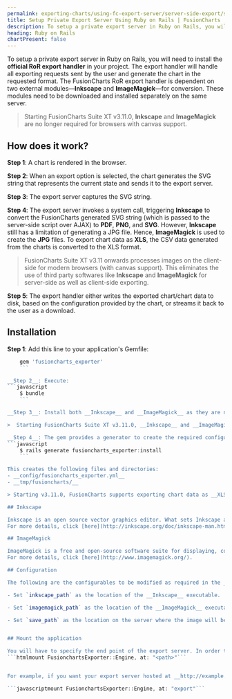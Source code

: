 ```yaml
---
permalink: exporting-charts/using-fc-export-server/server-side-export/setup-private-export-server-ruby-on-rails.html
title: Setup Private Export Server Using Ruby on Rails | FusionCharts
description: To setup a private export server in Ruby on Rails, you will need to install the official RoR export handler in your project.
heading: Ruby on Rails
chartPresent: false
---
```


To setup a private export server in Ruby on Rails, you will need to install the __official RoR export handler__ in your project. The export handler will handle all exporting requests sent by the user and generate the chart in the requested format. The FusionCharts RoR export handler is dependent on two external modules—__Inkscape__ and __ImageMagick__—for conversion. These modules need to be downloaded and installed separately on the same server.

> Starting FusionCharts Suite XT v3.11.0, __Inkscape__ and __ImageMagick__ are no longer required for browsers with canvas support.

## How does it work?

__Step 1__: A chart is rendered in the browser.

__Step 2__: When an export option is selected, the chart generates the SVG string that represents the current state and sends it to the export server.

__Step 3__: The export server captures the SVG string.

__Step 4__: The export server invokes a system call, triggering __Inkscape__ to convert the FusionCharts generated SVG string (which is passed to the server-side script over AJAX) to __PDF__, __PNG__, and __SVG__. However, __Inkscape__ still has a limitation of generating a JPG file. Hence, __ImageMagick__ is used to create the __JPG__ files. To export chart data as __XLS__, the CSV data generated from the charts is converted to the XLS format.

>  FusionCharts Suite XT v3.11 onwards processes images on the client-side for modern browsers (with canvas support). This eliminates the use of third party softwares like __Inkscape__ and __ImageMagick__ for server-side as well as client-side exporting.

__Step 5__: The export handler either writes the exported chart/chart data to disk, based on the configuration provided by  the chart, or streams it back to the user as a download.

## Installation

__Step 1__: Add this line to your application's Gemfile: <br/>

```javascript
    gem 'fusioncharts_exporter'
    ```

__Step 2__: Execute:
```javascript
    $ bundle
    ```

__Step 3__: Install both __Inkscape__ and __ImageMagick__ as they are necessary dependencies for the RoR export handler to work.

>  Starting FusionCharts Suite XT v3.11.0, __Inkscape__ and __ImageMagick__ are no longer required for browsers with canvas support. In that case, this step can be skipped.

__Step 4__: The gem provides a generator to create the required configuration files and directories. Run the following command: <br/>
```javascript
    $ rails generate fusioncharts_exporter:install
    ```

This creates the following files and directories:
- __config/fusioncharts_exporter.yml__
- __tmp/fusioncharts/__

> Starting v3.11.0, FusionCharts supports exporting chart data as __XLS__. To export chart data in the XLS format, using server-side exporting, it is mandatory that the exporting server has the latest code, which is available in the FusionCharts package. Alternatively the FusionCharts export link, __export.api3.fusioncharts.com__, can also be used.

## Inkscape

Inkscape is an open source vector graphics editor. What sets Inkscape apart is its use of Scalable Vector Graphics (SVG), an open XML-based W3C standard, as the native format. Inkscape has a powerful command line interface and can be used in scripts for a variety of tasks, such as exporting and format conversions. 
For more details, click [here](http://inkscape.org/doc/inkscape-man.html).

## ImageMagick

ImageMagick is a free and open-source software suite for displaying, converting, and editing raster image and vector image files. The software mainly consists of a number of command-line interface utilities for manipulating images.
For more details, click [here](http://www.imagemagick.org/).

## Configuration

The following are the configurables to be modified as required in the __config/fusioncharts_exporter.yml__:<br/>

- Set `inkscape_path` as the location of the __Inkscape__ executable.

- Set `imagemagick_path` as the location of the __ImageMagick__ executable.

- Set `save_path` as the location on the server where the image will be saved.


## Mount the application

You will have to specify the end point of the export server. In order to do this, you will have to mount the export handler to your rails application. Add the following lines in __config/routes.rb__: <br/>
```htmlmount FusionchartsExporter::Engine, at: "<path>"```


For example, if you want your export server hosted at __http://example.com/export__, then add the following lines:

```javascriptmount FusionchartsExporter::Engine, at: "export"```